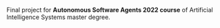 Final project for **Autonomous Software Agents 2022 course** of Artificial Intelligence Systems master degree. 

